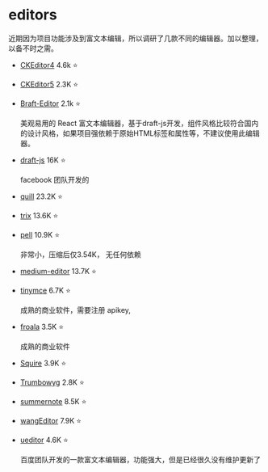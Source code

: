 # editors

近期因为项目功能涉及到富文本编辑，所以调研了几款不同的编辑器。加以整理，以备不时之需。

- [CKEditor4](https://github.com/ckeditor/ckeditor-dev) 4.6k ⭐

- [CKEditor5](https://github.com/ckeditor/ckeditor5) 2.3K ⭐

- [Braft-Editor](https://github.com/margox/braft-editor) 2.1k ⭐

  美观易用的 React 富文本编辑器，基于draft-js开发，组件风格比较符合国内的设计风格，如果项目强依赖于原始HTML标签和属性等，不建议使用此编辑器。

- [draft-js](https://github.com/facebook/draft-js) 16K ⭐

  facebook 团队开发的

- [quill](https://github.com/quilljs/quill) 23.2K ⭐

- [trix](https://github.com/basecamp/trix) 13.6K ⭐

- [pell](https://github.com/jaredreich/pell) 10.9K ⭐

  非常小，压缩后仅3.54K， 无任何依赖

- [medium-editor](https://github.com/yabwe/medium-editor) 13.7K ⭐

- [tinymce](https://github.com/tinymce/tinymce) 6.7K ⭐

  成熟的商业软件，需要注册 apikey,

- [froala](https://github.com/froala/wysiwyg-editor) 3.5K ⭐

  成熟的商业软件

- [Squire](https://github.com/neilj/Squire) 3.9K ⭐

- [Trumbowyg](https://github.com/Alex-D/Trumbowyg) 2.8K ⭐

- [summernote](https://github.com/summernote/summernote) 8.5K ⭐

- [wangEditor](https://github.com/wangfupeng1988/wangEditor) 7.9K ⭐

- [ueditor](https://github.com/fex-team/ueditor) 4.6K ⭐

  百度团队开发的一款富文本编辑器，功能强大，但是已经很久没有维护更新了
